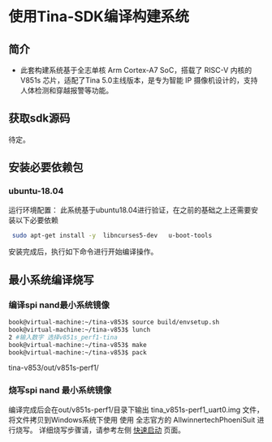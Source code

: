 # 使用Tina-SDK编译构建系统

## 简介

* 此套构建系统基于全志单核 Arm Cortex-A7 SoC，搭载了 RISC-V 内核的V851s  芯片，适配了Tina 5.0主线版本，是专为智能 IP 摄像机设计的，支持人体检测和穿越报警等功能。

## 获取sdk源码

待定。



## 安装必要依赖包

### ubuntu-18.04

运行环境配置： 此系统基于ubuntu18.04进行验证，在之前的基础之上还需要安装以下必要依赖

```bash
 sudo apt-get install -y  libncurses5-dev   u-boot-tools
```

安装完成后，执行如下命令进行开始编译操作。


## 最小系统编译烧写

### 编译spi nand最小系统镜像

```bash
book@virtual-machine:~/tina-v853$ source build/envsetup.sh
book@virtual-machine:~/tina-v853$ lunch 
2 #输入数字 选择v851s_perf1-tina
book@virtual-machine:~/tina-v853$ make 
book@virtual-machine:~/tina-v853$ pack
```

tina-v853/out/v851s-perf1/

### 烧写spi nand 最小系统镜像

编译完成后会在out/v851s-perf1/目录下输出 tina_v851s-perf1_uart0.img 文件，将文件拷贝到Windows系统下使用 使用 全志官方的  AllwinnertechPhoeniSuit 进行烧写。
详细烧写步骤请，请参考左侧 [快速启动](https://dongshanpi.com/DongshanNezhaSTU/03-QuickStart/#spi-nand) 页面。